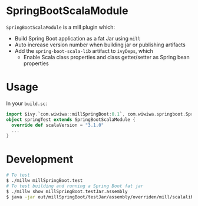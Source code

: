 # SpringBootScalaModule

`SpringBootScalaModule` is a mill plugin which:
* Build Spring Boot application as a fat Jar using `mill`
* Auto increase version number when building jar or publishing artifacts
* Add the `spring-boot-scala-lib` artifact to `ivyDeps`, which
  * Enable Scala class properties and class getter/setter as Spring bean properties

# Usage

In your `build.sc`:
```scala
import $ivy.`com.wiwiwa::millSpringBoot:0.1`, com.wiwiwa.springboot.SpringBootScalaModule
object springTest extends SpringBootScalaModule {
  override def scalaVersion = "3.1.0"
  ...
}
```

# Development

```bash
# To test
$ ./millw millSpringBoot.test
# To test building and running a Spring Boot fat jar
$ ./millw show millSpringBoot.testJar.assembly
$ java -jar out/millSpringBoot/testJar/assembly/overriden/mill/scalalib/JavaModule/assembly/dest/out.jar
```
